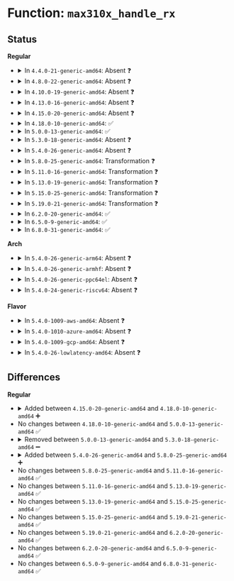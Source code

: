 # Function: <code>max310x_handle_rx</code>

## Status
<b>Regular</b>
<ul>
<li>
<details>
<summary>In <code>4.4.0-21-generic-amd64</code>: Absent ❓</summary>

```json
{
  "name": "max310x_handle_rx",
  "collision_type": "Unique Static",
  "inline_type": "Full",
  "funcs": [
    {
      "addr": 18446744071584142870,
      "name": "max310x_handle_rx",
      "external": false,
      "loc": "drivers/tty/serial/max310x.c:592",
      "file": "drivers/tty/serial/max310x.c",
      "inline": "not declared, inlined",
      "caller_inline": [
        "drivers/tty/serial/max310x.c:max310x_port_irq"
      ],
      "caller_func": []
    }
  ],
  "symbols": []
}
```
</details>
</li>
<li>
<details>
<summary>In <code>4.8.0-22-generic-amd64</code>: Absent ❓</summary>

```json
{
  "name": "max310x_handle_rx",
  "collision_type": "Unique Static",
  "inline_type": "Full",
  "funcs": [
    {
      "addr": 18446744071584479293,
      "name": "max310x_handle_rx",
      "external": false,
      "loc": "drivers/tty/serial/max310x.c:600",
      "file": "drivers/tty/serial/max310x.c",
      "inline": "not declared, inlined",
      "caller_inline": [
        "drivers/tty/serial/max310x.c:max310x_port_irq"
      ],
      "caller_func": []
    }
  ],
  "symbols": []
}
```
</details>
</li>
<li>
<details>
<summary>In <code>4.10.0-19-generic-amd64</code>: Absent ❓</summary>

```json
{
  "name": "max310x_handle_rx",
  "collision_type": "Unique Static",
  "inline_type": "Full",
  "funcs": [
    {
      "addr": 18446744071584661392,
      "name": "max310x_handle_rx",
      "external": false,
      "loc": "drivers/tty/serial/max310x.c:600",
      "file": "drivers/tty/serial/max310x.c",
      "inline": "not declared, inlined",
      "caller_inline": [
        "drivers/tty/serial/max310x.c:max310x_port_irq"
      ],
      "caller_func": []
    }
  ],
  "symbols": []
}
```
</details>
</li>
<li>
<details>
<summary>In <code>4.13.0-16-generic-amd64</code>: Absent ❓</summary>

```json
{
  "name": "max310x_handle_rx",
  "collision_type": "Unique Static",
  "inline_type": "Full",
  "funcs": [
    {
      "addr": 18446744071584743695,
      "name": "max310x_handle_rx",
      "external": false,
      "loc": "drivers/tty/serial/max310x.c:600",
      "file": "drivers/tty/serial/max310x.c",
      "inline": "not declared, inlined",
      "caller_inline": [
        "drivers/tty/serial/max310x.c:max310x_port_irq"
      ],
      "caller_func": []
    }
  ],
  "symbols": []
}
```
</details>
</li>
<li>
<details>
<summary>In <code>4.15.0-20-generic-amd64</code>: Absent ❓</summary>

```json
{
  "name": "max310x_handle_rx",
  "collision_type": "Unique Static",
  "inline_type": "Full",
  "funcs": [
    {
      "addr": 18446744071585159231,
      "name": "max310x_handle_rx",
      "external": false,
      "loc": "drivers/tty/serial/max310x.c:596",
      "file": "drivers/tty/serial/max310x.c",
      "inline": "not declared, inlined",
      "caller_inline": [
        "drivers/tty/serial/max310x.c:max310x_port_irq"
      ],
      "caller_func": []
    }
  ],
  "symbols": []
}
```
</details>
</li>
<li>
<details>
<summary>In <code>4.18.0-10-generic-amd64</code>: ✅</summary>

```c
void max310x_handle_rx(struct uart_port * port, unsigned int rxlen)
```

```json
{
  "name": "max310x_handle_rx",
  "collision_type": "Unique Static",
  "inline_type": "No",
  "funcs": [
    {
      "addr": 18446744071585397952,
      "name": "max310x_handle_rx",
      "external": false,
      "loc": "drivers/tty/serial/max310x.c:627",
      "file": "drivers/tty/serial/max310x.c",
      "inline": "seen, unknown",
      "caller_inline": [],
      "caller_func": [
        "drivers/tty/serial/max310x.c:max310x_port_irq"
      ]
    }
  ],
  "symbols": [
    {
      "addr": 18446744071585397952,
      "name": "max310x_handle_rx",
      "section": ".text",
      "bind": "STB_LOCAL",
      "size": 788
    }
  ]
}
```
</details>
</li>
<li>
<details>
<summary>In <code>5.0.0-13-generic-amd64</code>: ✅</summary>

```c
void max310x_handle_rx(struct uart_port * port, unsigned int rxlen)
```

```json
{
  "name": "max310x_handle_rx",
  "collision_type": "Unique Static",
  "inline_type": "No",
  "funcs": [
    {
      "addr": 18446744071585521360,
      "name": "max310x_handle_rx",
      "external": false,
      "loc": "drivers/tty/serial/max310x.c:633",
      "file": "drivers/tty/serial/max310x.c",
      "inline": "seen, unknown",
      "caller_inline": [],
      "caller_func": [
        "drivers/tty/serial/max310x.c:max310x_port_irq"
      ]
    }
  ],
  "symbols": [
    {
      "addr": 18446744071585521360,
      "name": "max310x_handle_rx",
      "section": ".text",
      "bind": "STB_LOCAL",
      "size": 795
    }
  ]
}
```
</details>
</li>
<li>
<details>
<summary>In <code>5.3.0-18-generic-amd64</code>: Absent ❓</summary>

```json
{
  "name": "max310x_handle_rx",
  "collision_type": "Unique Static",
  "inline_type": "Full",
  "funcs": [
    {
      "addr": 18446744071585737771,
      "name": "max310x_handle_rx",
      "external": false,
      "loc": "drivers/tty/serial/max310x.c:654",
      "file": "drivers/tty/serial/max310x.c",
      "inline": "not declared, inlined",
      "caller_inline": [
        "drivers/tty/serial/max310x.c:max310x_port_irq"
      ],
      "caller_func": []
    }
  ],
  "symbols": []
}
```
</details>
</li>
<li>
<details>
<summary>In <code>5.4.0-26-generic-amd64</code>: Absent ❓</summary>

```json
{
  "name": "max310x_handle_rx",
  "collision_type": "Unique Static",
  "inline_type": "Full",
  "funcs": [
    {
      "addr": 18446744071585880011,
      "name": "max310x_handle_rx",
      "external": false,
      "loc": "drivers/tty/serial/max310x.c:654",
      "file": "drivers/tty/serial/max310x.c",
      "inline": "not declared, inlined",
      "caller_inline": [
        "drivers/tty/serial/max310x.c:max310x_port_irq"
      ],
      "caller_func": []
    }
  ],
  "symbols": []
}
```
</details>
</li>
<li>
<details>
<summary>In <code>5.8.0-25-generic-amd64</code>: Transformation ❓</summary>

```c
void max310x_handle_rx(struct uart_port * port, unsigned int rxlen)
```

```json
{
  "name": "max310x_handle_rx",
  "collision_type": "Unique Static",
  "inline_type": "No",
  "funcs": [
    {
      "addr": 0,
      "name": "max310x_handle_rx",
      "external": false,
      "loc": "drivers/tty/serial/max310x.c:654",
      "file": "drivers/tty/serial/max310x.c",
      "inline": "seen, unknown",
      "caller_inline": [],
      "caller_func": [
        "drivers/tty/serial/max310x.c:max310x_port_irq"
      ]
    }
  ],
  "symbols": [
    {
      "addr": 18446744071586612848,
      "name": "max310x_handle_rx",
      "section": ".text",
      "bind": "STB_LOCAL",
      "size": 976
    },
    {
      "addr": 18446744071586619132,
      "name": "max310x_handle_rx.cold",
      "section": ".text",
      "bind": "STB_LOCAL",
      "size": 48
    }
  ]
}
```
</details>
</li>
<li>
<details>
<summary>In <code>5.11.0-16-generic-amd64</code>: Transformation ❓</summary>

```c
void max310x_handle_rx(struct uart_port * port, unsigned int rxlen)
```

```json
{
  "name": "max310x_handle_rx",
  "collision_type": "Unique Static",
  "inline_type": "No",
  "funcs": [
    {
      "addr": 0,
      "name": "max310x_handle_rx",
      "external": false,
      "loc": "drivers/tty/serial/max310x.c:654",
      "file": "drivers/tty/serial/max310x.c",
      "inline": "seen, unknown",
      "caller_inline": [],
      "caller_func": [
        "drivers/tty/serial/max310x.c:max310x_port_irq"
      ]
    }
  ],
  "symbols": [
    {
      "addr": 18446744071586722832,
      "name": "max310x_handle_rx",
      "section": ".text",
      "bind": "STB_LOCAL",
      "size": 976
    },
    {
      "addr": 18446744071591461244,
      "name": "max310x_handle_rx.cold",
      "section": ".text",
      "bind": "STB_LOCAL",
      "size": 48
    }
  ]
}
```
</details>
</li>
<li>
<details>
<summary>In <code>5.13.0-19-generic-amd64</code>: Transformation ❓</summary>

```c
void max310x_handle_rx(struct uart_port * port, unsigned int rxlen)
```

```json
{
  "name": "max310x_handle_rx",
  "collision_type": "Unique Static",
  "inline_type": "No",
  "funcs": [
    {
      "addr": 0,
      "name": "max310x_handle_rx",
      "external": false,
      "loc": "drivers/tty/serial/max310x.c:654",
      "file": "drivers/tty/serial/max310x.c",
      "inline": "seen, unknown",
      "caller_inline": [],
      "caller_func": [
        "drivers/tty/serial/max310x.c:max310x_port_irq"
      ]
    }
  ],
  "symbols": [
    {
      "addr": 18446744071586606352,
      "name": "max310x_handle_rx",
      "section": ".text",
      "bind": "STB_LOCAL",
      "size": 946
    },
    {
      "addr": 18446744071591402816,
      "name": "max310x_handle_rx.cold",
      "section": ".text",
      "bind": "STB_LOCAL",
      "size": 48
    }
  ]
}
```
</details>
</li>
<li>
<details>
<summary>In <code>5.15.0-25-generic-amd64</code>: Transformation ❓</summary>

```c
void max310x_handle_rx(struct uart_port * port, unsigned int rxlen)
```

```json
{
  "name": "max310x_handle_rx",
  "collision_type": "Unique Static",
  "inline_type": "No",
  "funcs": [
    {
      "addr": 0,
      "name": "max310x_handle_rx",
      "external": false,
      "loc": "drivers/tty/serial/max310x.c:654",
      "file": "drivers/tty/serial/max310x.c",
      "inline": "seen, unknown",
      "caller_inline": [],
      "caller_func": [
        "drivers/tty/serial/max310x.c:max310x_port_irq"
      ]
    }
  ],
  "symbols": [
    {
      "addr": 18446744071587149536,
      "name": "max310x_handle_rx",
      "section": ".text",
      "bind": "STB_LOCAL",
      "size": 946
    },
    {
      "addr": 18446744071592453087,
      "name": "max310x_handle_rx.cold",
      "section": ".text",
      "bind": "STB_LOCAL",
      "size": 48
    }
  ]
}
```
</details>
</li>
<li>
<details>
<summary>In <code>5.19.0-21-generic-amd64</code>: Transformation ❓</summary>

```c
void max310x_handle_rx(struct uart_port * port, unsigned int rxlen)
```

```json
{
  "name": "max310x_handle_rx",
  "collision_type": "Unique Static",
  "inline_type": "No",
  "funcs": [
    {
      "addr": 0,
      "name": "max310x_handle_rx",
      "external": false,
      "loc": "drivers/tty/serial/max310x.c:654",
      "file": "drivers/tty/serial/max310x.c",
      "inline": "seen, unknown",
      "caller_inline": [],
      "caller_func": [
        "drivers/tty/serial/max310x.c:max310x_port_irq"
      ]
    }
  ],
  "symbols": [
    {
      "addr": 18446744071588463952,
      "name": "max310x_handle_rx",
      "section": ".text",
      "bind": "STB_LOCAL",
      "size": 970
    },
    {
      "addr": 18446744071594321528,
      "name": "max310x_handle_rx.cold",
      "section": ".text",
      "bind": "STB_LOCAL",
      "size": 48
    }
  ]
}
```
</details>
</li>
<li>
<details>
<summary>In <code>6.2.0-20-generic-amd64</code>: ✅</summary>

```c
void max310x_handle_rx(struct uart_port * port, unsigned int rxlen)
```

```json
{
  "name": "max310x_handle_rx",
  "collision_type": "Unique Static",
  "inline_type": "No",
  "funcs": [
    {
      "addr": 18446744071589891840,
      "name": "max310x_handle_rx",
      "external": false,
      "loc": "drivers/tty/serial/max310x.c:664",
      "file": "drivers/tty/serial/max310x.c",
      "inline": "seen, unknown",
      "caller_inline": [],
      "caller_func": [
        "drivers/tty/serial/max310x.c:max310x_port_irq"
      ]
    }
  ],
  "symbols": [
    {
      "addr": 18446744071589891840,
      "name": "max310x_handle_rx",
      "section": ".text",
      "bind": "STB_LOCAL",
      "size": 964
    }
  ]
}
```
</details>
</li>
<li>
<details>
<summary>In <code>6.5.0-9-generic-amd64</code>: ✅</summary>

```c
void max310x_handle_rx(struct uart_port * port, unsigned int rxlen)
```

```json
{
  "name": "max310x_handle_rx",
  "collision_type": "Unique Static",
  "inline_type": "No",
  "funcs": [
    {
      "addr": 18446744071590200832,
      "name": "max310x_handle_rx",
      "external": false,
      "loc": "drivers/tty/serial/max310x.c:669",
      "file": "drivers/tty/serial/max310x.c",
      "inline": "seen, unknown",
      "caller_inline": [],
      "caller_func": [
        "drivers/tty/serial/max310x.c:max310x_port_irq"
      ]
    }
  ],
  "symbols": [
    {
      "addr": 18446744071590200832,
      "name": "max310x_handle_rx",
      "section": ".text",
      "bind": "STB_LOCAL",
      "size": 1139
    }
  ]
}
```
</details>
</li>
<li>
<details>
<summary>In <code>6.8.0-31-generic-amd64</code>: ✅</summary>

```c
void max310x_handle_rx(struct uart_port * port, unsigned int rxlen)
```

```json
{
  "name": "max310x_handle_rx",
  "collision_type": "Unique Static",
  "inline_type": "No",
  "funcs": [
    {
      "addr": 18446744071590542032,
      "name": "max310x_handle_rx",
      "external": false,
      "loc": "drivers/tty/serial/max310x.c:685",
      "file": "drivers/tty/serial/max310x.c",
      "inline": "seen, unknown",
      "caller_inline": [],
      "caller_func": [
        "drivers/tty/serial/max310x.c:max310x_port_irq"
      ]
    }
  ],
  "symbols": [
    {
      "addr": 18446744071590542032,
      "name": "max310x_handle_rx",
      "section": ".text",
      "bind": "STB_LOCAL",
      "size": 1122
    }
  ]
}
```
</details>
</li>
</ul>
<b>Arch</b>
<ul>
<li>
<details>
<summary>In <code>5.4.0-26-generic-arm64</code>: Absent ❓</summary>

```json
{
  "name": "max310x_handle_rx",
  "collision_type": "Unique Static",
  "inline_type": "Full",
  "funcs": [
    {
      "addr": 18446603336498647020,
      "name": "max310x_handle_rx",
      "external": false,
      "loc": "drivers/tty/serial/max310x.c:654",
      "file": "drivers/tty/serial/max310x.c",
      "inline": "not declared, inlined",
      "caller_inline": [
        "drivers/tty/serial/max310x.c:max310x_port_irq"
      ],
      "caller_func": []
    }
  ],
  "symbols": []
}
```
</details>
</li>
<li>
<details>
<summary>In <code>5.4.0-26-generic-armhf</code>: Absent ❓</summary>

```json
{
  "name": "max310x_handle_rx",
  "collision_type": "Unique Static",
  "inline_type": "Full",
  "funcs": [
    {
      "addr": 3231270288,
      "name": "max310x_handle_rx",
      "external": false,
      "loc": "drivers/tty/serial/max310x.c:654",
      "file": "drivers/tty/serial/max310x.c",
      "inline": "not declared, inlined",
      "caller_inline": [
        "drivers/tty/serial/max310x.c:max310x_port_irq"
      ],
      "caller_func": []
    }
  ],
  "symbols": []
}
```
</details>
</li>
<li>
<details>
<summary>In <code>5.4.0-26-generic-ppc64el</code>: Absent ❓</summary>

```json
{
  "name": "max310x_handle_rx",
  "collision_type": "Unique Static",
  "inline_type": "Full",
  "funcs": [
    {
      "addr": 0,
      "name": "max310x_handle_rx",
      "external": false,
      "loc": "drivers/tty/serial/max310x.c:654",
      "file": "drivers/tty/serial/max310x.c",
      "inline": "seen, unknown",
      "caller_inline": [],
      "caller_func": []
    }
  ],
  "symbols": []
}
```
</details>
</li>
<li>
<details>
<summary>In <code>5.4.0-24-generic-riscv64</code>: Absent ❓</summary>

```json
{
  "name": "max310x_handle_rx",
  "collision_type": "Unique Static",
  "inline_type": "Full",
  "funcs": [
    {
      "addr": 18446743936276216108,
      "name": "max310x_handle_rx",
      "external": false,
      "loc": "drivers/tty/serial/max310x.c:654",
      "file": "drivers/tty/serial/max310x.c",
      "inline": "not declared, inlined",
      "caller_inline": [
        "drivers/tty/serial/max310x.c:max310x_port_irq"
      ],
      "caller_func": []
    }
  ],
  "symbols": []
}
```
</details>
</li>
</ul>
<b>Flavor</b>
<ul>
<li>
<details>
<summary>In <code>5.4.0-1009-aws-amd64</code>: Absent ❓</summary>

```json
{
  "name": "max310x_handle_rx",
  "collision_type": "Unique Static",
  "inline_type": "Full",
  "funcs": [
    {
      "addr": 18446744071585641003,
      "name": "max310x_handle_rx",
      "external": false,
      "loc": "drivers/tty/serial/max310x.c:654",
      "file": "drivers/tty/serial/max310x.c",
      "inline": "not declared, inlined",
      "caller_inline": [
        "drivers/tty/serial/max310x.c:max310x_port_irq"
      ],
      "caller_func": []
    }
  ],
  "symbols": []
}
```
</details>
</li>
<li>
<details>
<summary>In <code>5.4.0-1010-azure-amd64</code>: Absent ❓</summary>

```json
{
  "name": "max310x_handle_rx",
  "collision_type": "Unique Static",
  "inline_type": "Full",
  "funcs": [
    {
      "addr": 18446744071585506075,
      "name": "max310x_handle_rx",
      "external": false,
      "loc": "drivers/tty/serial/max310x.c:654",
      "file": "drivers/tty/serial/max310x.c",
      "inline": "not declared, inlined",
      "caller_inline": [
        "drivers/tty/serial/max310x.c:max310x_port_irq"
      ],
      "caller_func": []
    }
  ],
  "symbols": []
}
```
</details>
</li>
<li>
<details>
<summary>In <code>5.4.0-1009-gcp-amd64</code>: Absent ❓</summary>

```json
{
  "name": "max310x_handle_rx",
  "collision_type": "Unique Static",
  "inline_type": "Full",
  "funcs": [
    {
      "addr": 18446744071585830411,
      "name": "max310x_handle_rx",
      "external": false,
      "loc": "drivers/tty/serial/max310x.c:654",
      "file": "drivers/tty/serial/max310x.c",
      "inline": "not declared, inlined",
      "caller_inline": [
        "drivers/tty/serial/max310x.c:max310x_port_irq"
      ],
      "caller_func": []
    }
  ],
  "symbols": []
}
```
</details>
</li>
<li>
<details>
<summary>In <code>5.4.0-26-lowlatency-amd64</code>: Absent ❓</summary>

```json
{
  "name": "max310x_handle_rx",
  "collision_type": "Unique Static",
  "inline_type": "Full",
  "funcs": [
    {
      "addr": 18446744071585938027,
      "name": "max310x_handle_rx",
      "external": false,
      "loc": "drivers/tty/serial/max310x.c:654",
      "file": "drivers/tty/serial/max310x.c",
      "inline": "not declared, inlined",
      "caller_inline": [
        "drivers/tty/serial/max310x.c:max310x_port_irq"
      ],
      "caller_func": []
    }
  ],
  "symbols": []
}
```
</details>
</li>
</ul>

## Differences
<b>Regular</b>
<ul>
<li>
<details>
<summary>Added between <code>4.15.0-20-generic-amd64</code> and <code>4.18.0-10-generic-amd64</code> ➕</summary>

```c
void max310x_handle_rx(struct uart_port * port, unsigned int rxlen)
```
</details>
</li>
<li>
No changes between <code>4.18.0-10-generic-amd64</code> and <code>5.0.0-13-generic-amd64</code> ✅
</li>
<li>
<details>
<summary>Removed between <code>5.0.0-13-generic-amd64</code> and <code>5.3.0-18-generic-amd64</code> ➖</summary>

```c
void max310x_handle_rx(struct uart_port * port, unsigned int rxlen)
```
</details>
</li>
<li>
<details>
<summary>Added between <code>5.4.0-26-generic-amd64</code> and <code>5.8.0-25-generic-amd64</code> ➕</summary>

```c
void max310x_handle_rx(struct uart_port * port, unsigned int rxlen)
```
</details>
</li>
<li>
No changes between <code>5.8.0-25-generic-amd64</code> and <code>5.11.0-16-generic-amd64</code> ✅
</li>
<li>
No changes between <code>5.11.0-16-generic-amd64</code> and <code>5.13.0-19-generic-amd64</code> ✅
</li>
<li>
No changes between <code>5.13.0-19-generic-amd64</code> and <code>5.15.0-25-generic-amd64</code> ✅
</li>
<li>
No changes between <code>5.15.0-25-generic-amd64</code> and <code>5.19.0-21-generic-amd64</code> ✅
</li>
<li>
No changes between <code>5.19.0-21-generic-amd64</code> and <code>6.2.0-20-generic-amd64</code> ✅
</li>
<li>
No changes between <code>6.2.0-20-generic-amd64</code> and <code>6.5.0-9-generic-amd64</code> ✅
</li>
<li>
No changes between <code>6.5.0-9-generic-amd64</code> and <code>6.8.0-31-generic-amd64</code> ✅
</li>
</ul>
